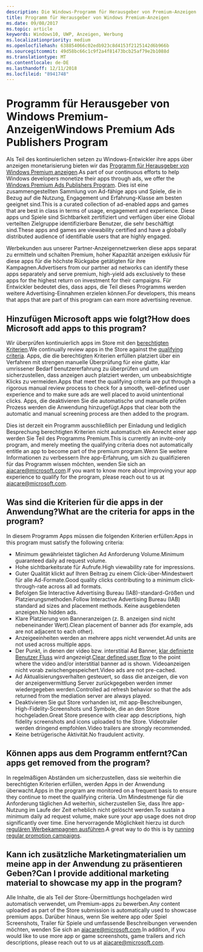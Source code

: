 ```yaml
---
description: Die Windows-Programm für Herausgeber von Premium-Anzeigen einer zusammengestellten Sammlung von Ad-fähige apps besteht, die Partner-Anzeigennetzwerken mit Premium, bestimmt sind, können hoher Kapazität anzeigen. In diesem Programm-Apps sind am besten in Bezug auf die Nutzung, Engagement und Erfahrung-Klasse.
title: Programm für Herausgeber von Windows Premium-Anzeigen
ms.date: 09/08/2017
ms.topic: article
keywords: Windows10, UWP, Anzeigen, Werbung
ms.localizationpriority: medium
ms.openlocfilehash: 638854066c02edb923c8d4153f2125142d6b966b
ms.sourcegitcommit: 49d58bc66c1c9f2a4f81473bcb25af79e2b1088d
ms.translationtype: MT
ms.contentlocale: de-DE
ms.lasthandoff: 12/11/2018
ms.locfileid: "8941748"
---
```

# <a name="windows-premium-ads-publishers-program"></a><span data-ttu-id="b2b2d-105">Programm für Herausgeber von Windows Premium-Anzeigen</span><span class="sxs-lookup"><span data-stu-id="b2b2d-105">Windows Premium Ads Publishers Program</span></span>

<span data-ttu-id="b2b2d-106">Als Teil des kontinuierlichen setzen zu Windows-Entwickler ihre apps über anzeigen monetarisierung bieten wir das [Programm für Herausgeber von Windows Premium anzeigen](http://www.windowspremiumapps.com).</span><span class="sxs-lookup"><span data-stu-id="b2b2d-106">As part of our continuous efforts to help Windows developers monetize their apps through ads, we offer the [Windows Premium Ads Publishers Program](http://www.windowspremiumapps.com).</span></span> <span data-ttu-id="b2b2d-107">Dies ist eine zusammengestellten Sammlung von Ad-fähige apps und Spiele, die in Bezug auf die Nutzung, Engagement und Erfahrung-Klasse am besten geeignet sind.</span><span class="sxs-lookup"><span data-stu-id="b2b2d-107">This is a curated collection of ad-enabled apps and games that are best in class in terms of usage, engagement and experience.</span></span> <span data-ttu-id="b2b2d-108">Diese apps und Spiele sind Sichtbarkeit zertifiziert und verfügen über eine Global verteilten Zielgruppe identifizierbare Benutzer, die sehr beschäftigt sind.</span><span class="sxs-lookup"><span data-stu-id="b2b2d-108">These apps and games are viewability certified and have a globally distributed audience of identifiable users that are highly engaged.</span></span>

<span data-ttu-id="b2b2d-109">Werbekunden aus unserer Partner-Anzeigennetzwerken diese apps separat zu ermitteln und schalten Premium, hoher Kapazität anzeigen exklusiv für diese apps für die höchste Rückgabe getätigten für ihre Kampagnen.</span><span class="sxs-lookup"><span data-stu-id="b2b2d-109">Advertisers from our partner ad networks can identify these apps separately and serve premium, high-yield ads exclusively to these apps for the highest return on investment for their campaigns.</span></span> <span data-ttu-id="b2b2d-110">Für Entwickler bedeutet dies, dass apps, die Teil dieses Programms werden weitere Advertising-Einnahmen erzielen können.</span><span class="sxs-lookup"><span data-stu-id="b2b2d-110">For developers, this means that apps that are part of this program can earn more advertising revenue.</span></span>

## <a name="how-does-microsoft-add-apps-to-this-program"></a><span data-ttu-id="b2b2d-111">Hinzufügen Microsoft apps wie folgt?</span><span class="sxs-lookup"><span data-stu-id="b2b2d-111">How does Microsoft add apps to this program?</span></span> 

<span data-ttu-id="b2b2d-112">Wir überprüfen kontinuierlich apps im Store mit den [berechtigten Kriterien](#what-are-the-criteria-for-apps-in-the-program).</span><span class="sxs-lookup"><span data-stu-id="b2b2d-112">We continually review apps in the Store against the [qualifying criteria](#what-are-the-criteria-for-apps-in-the-program).</span></span> <span data-ttu-id="b2b2d-113">Apps, die die berechtigten Kriterien erfüllen platziert über ein Verfahren mit strengen manuelle Überprüfung für eine glatte, klar umrissener Bedarf benutzererfahrung zu überprüfen und um sicherzustellen, dass anzeigen auch platziert werden, um unbeabsichtigte Klicks zu vermeiden.</span><span class="sxs-lookup"><span data-stu-id="b2b2d-113">Apps that meet the qualifying criteria are put through a rigorous manual review process to check for a smooth, well-defined user experience and to make sure ads are well placed to avoid unintentional clicks.</span></span> <span data-ttu-id="b2b2d-114">Apps, die deaktivieren Sie die automatische und manuelle prüfen Prozess werden die Anwendung hinzugefügt.</span><span class="sxs-lookup"><span data-stu-id="b2b2d-114">Apps that clear both the automatic and manual screening process are then added to the program.</span></span>

<span data-ttu-id="b2b2d-115">Dies ist derzeit ein Programm ausschließlich per Einladung und lediglich Besprechung berechtigten Kriterien nicht automatisch ein Anrecht einer app werden Sie Teil des Programms Premium.</span><span class="sxs-lookup"><span data-stu-id="b2b2d-115">This is currently an invite-only program, and merely meeting the qualifying criteria does not automatically entitle an app to become part of the premium program.</span></span><span data-ttu-id="b2b2d-116">Wenn Sie weitere Informationen zu verbessern Ihre app-Erfahrung, um sich zu qualifizieren für das Programm wissen möchten, wenden Sie sich an aiacare@microsoft.com.</span><span class="sxs-lookup"><span data-stu-id="b2b2d-116">If you want to know more about improving your app experience to qualify for the program, please reach out to us at aiacare@microsoft.com.</span></span>

## <a name="what-are-the-criteria-for-apps-in-the-program"></a><span data-ttu-id="b2b2d-117">Was sind die Kriterien für die apps in der Anwendung?</span><span class="sxs-lookup"><span data-stu-id="b2b2d-117">What are the criteria for apps in the program?</span></span>

<span data-ttu-id="b2b2d-118">In diesem Programm Apps müssen die folgenden Kriterien erfüllen:</span><span class="sxs-lookup"><span data-stu-id="b2b2d-118">Apps in this program must satisfy the following criteria:</span></span>

* <span data-ttu-id="b2b2d-119">Minimum gewährleistet täglichen Ad Anforderung Volume.</span><span class="sxs-lookup"><span data-stu-id="b2b2d-119">Minimum guaranteed daily ad request volume.</span></span> 
* <span data-ttu-id="b2b2d-120">Hohe sichtbarkeitsrate für Aufrufe.</span><span class="sxs-lookup"><span data-stu-id="b2b2d-120">High viewability rate for impressions.</span></span> 
* <span data-ttu-id="b2b2d-121">Guter Qualität klickt auf Ihren Beitrag zu einem Click-über-Mindestwert für alle Ad-Formate.</span><span class="sxs-lookup"><span data-stu-id="b2b2d-121">Good quality clicks contributing to a minimum click-through-rate across all ad formats.</span></span> 
* <span data-ttu-id="b2b2d-122">Befolgen Sie Interactive Advertising Bureau (IAB)-standard-Größen und Platzierungsmethoden.</span><span class="sxs-lookup"><span data-stu-id="b2b2d-122">Follow Interactive Advertising Bureau (IAB) standard ad sizes and placement methods.</span></span> <span data-ttu-id="b2b2d-123">Keine ausgeblendeten anzeigen.</span><span class="sxs-lookup"><span data-stu-id="b2b2d-123">No hidden ads.</span></span>
* <span data-ttu-id="b2b2d-124">Klare Platzierung von Banneranzeigen (z. B. anzeigen sind nicht nebeneinander Wert).</span><span class="sxs-lookup"><span data-stu-id="b2b2d-124">Clean placement of banner ads (for example, ads are not adjacent to each other).</span></span>
* <span data-ttu-id="b2b2d-125">Anzeigeeinheiten werden an mehrere apps nicht verwendet.</span><span class="sxs-lookup"><span data-stu-id="b2b2d-125">Ad units are not used across multiple apps.</span></span>
* <span data-ttu-id="b2b2d-126">Der Punkt, in denen der video bzw. interstitial Ad Banner, [klar definierte Benutzer Fluss](https://blogs.windows.com/buildingapps/2017/08/31/best-practices-using-video-ads-windows-apps/) wird angezeigt.</span><span class="sxs-lookup"><span data-stu-id="b2b2d-126">[Clear defined user flow](https://blogs.windows.com/buildingapps/2017/08/31/best-practices-using-video-ads-windows-apps/) to the point where the video and/or interstitial banner ad is shown.</span></span> <span data-ttu-id="b2b2d-127">Videoanzeigen nicht vorab zwischengespeichert.</span><span class="sxs-lookup"><span data-stu-id="b2b2d-127">Video ads are not pre-cached.</span></span> 
* <span data-ttu-id="b2b2d-128">Ad Aktualisierungsverhalten gesteuert, so dass die anzeigen, die von der anzeigenvermittlung Server zurückgegeben werden immer wiedergegeben werden.</span><span class="sxs-lookup"><span data-stu-id="b2b2d-128">Controlled ad refresh behavior so that the ads returned from the mediation server are always played.</span></span>
* <span data-ttu-id="b2b2d-129">Deaktivieren Sie gut Store vorhanden ist, mit app-Beschreibungen, High-Fidelity-Screenshots und Symbole, die an den Store hochgeladen.</span><span class="sxs-lookup"><span data-stu-id="b2b2d-129">Great Store presence with clear app descriptions, high fidelity screenshots and icons uploaded to the Store.</span></span> <span data-ttu-id="b2b2d-130">Videotrailer werden dringend empfohlen.</span><span class="sxs-lookup"><span data-stu-id="b2b2d-130">Video trailers are strongly recommended.</span></span>
* <span data-ttu-id="b2b2d-131">Keine betrügerische Aktivität.</span><span class="sxs-lookup"><span data-stu-id="b2b2d-131">No fraudulent activity.</span></span>

## <a name="can-apps-get-removed-from-the-program"></a><span data-ttu-id="b2b2d-132">Können apps aus dem Programm entfernt?</span><span class="sxs-lookup"><span data-stu-id="b2b2d-132">Can apps get removed from the program?</span></span>

<span data-ttu-id="b2b2d-133">In regelmäßigen Abständen um sicherzustellen, dass sie weiterhin die berechtigten Kriterien erfüllen, werden Apps in der Anwendung überwacht.</span><span class="sxs-lookup"><span data-stu-id="b2b2d-133">Apps in the program are monitored on a frequent basis to ensure they continue to meet the qualifying criteria.</span></span> <span data-ttu-id="b2b2d-134">Um Mindestmenge für die Anforderung täglichen Ad weiterhin, sicherzustellen Sie, dass Ihre app-Nutzung im Laufe der Zeit erheblich nicht gelöscht werden.</span><span class="sxs-lookup"><span data-stu-id="b2b2d-134">To sustain a minimum daily ad request volume, make sure your app usage does not drop significantly over time.</span></span> <span data-ttu-id="b2b2d-135">Eine hervorragende Möglichkeit hierzu ist durch [regulären Werbekampagnen ausführen](https://developer.microsoft.com/en-us/store/promote-your-apps).</span><span class="sxs-lookup"><span data-stu-id="b2b2d-135">A great way to do this is by [running regular promotion campaigns](https://developer.microsoft.com/en-us/store/promote-your-apps).</span></span>

## <a name="can-i-provide-additional-marketing-material-to-showcase-my-app-in-the-program"></a><span data-ttu-id="b2b2d-136">Kann ich zusätzliche Marketingmaterialien um meine app in der Anwendung zu präsentieren Geben?</span><span class="sxs-lookup"><span data-stu-id="b2b2d-136">Can I provide additional marketing material to showcase my app in the program?</span></span> 

<span data-ttu-id="b2b2d-137">Alle Inhalte, die als Teil der Store-Übermittlungs hochgeladen wird automatisch verwendet, um Premium-apps zu bewerben.</span><span class="sxs-lookup"><span data-stu-id="b2b2d-137">Any content uploaded as part of the Store submission is automatically used to showcase premium apps.</span></span> <span data-ttu-id="b2b2d-138">Darüber hinaus, wenn Sie weitere app oder Spiel Screenshots, Trailer für Spiele und umfassende Beschreibungen verwenden möchten, wenden Sie sich an aiacare@microsoft.com.</span><span class="sxs-lookup"><span data-stu-id="b2b2d-138">In addition, if you would like to use more app or game screenshots, game trailers and rich descriptions, please reach out to us at aiacare@microsoft.com.</span></span>

